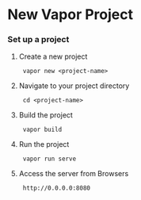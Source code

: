 # New Vapor Project

### Set up a project

1. Create a new project

		vapor new <project-name>
		
2. Navigate to your project directory 

		cd <project-name>
		
3. Build the project

		vapor build
		
4. Run the project

		vapor run serve
		
5. Access the server from Browsers

		http://0.0.0.0:8080